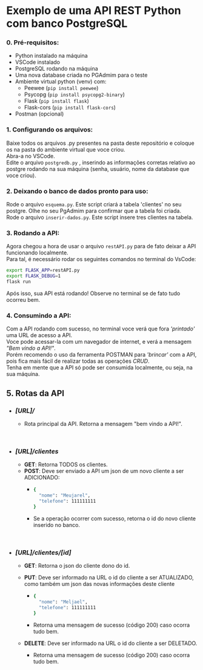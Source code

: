 # Exemplo de uma API REST Python com banco PostgreSQL

### 0. Pré-requisitos:
* Python instalado na máquina
* VSCode instalado
* PostgreSQL rodando na máquina
* Uma nova database criada no PGAdmim para o teste
* Ambiente virtual python (venv) com:
  - Peewee (`pip install peewee`)
  - Psycopg (`pip install psycopg2-binary`)
  - Flask (`pip install flask`)
  - Flask-cors (`pip install flask-cors`)
* Postman (opcional)


### 1. Configurando os arquivos:
Baixe todos os arquivos .py presentes na pasta deste repositório e coloque os na pasta do ambiente virtual que voce criou.<br>
Abra-a no VSCode.<br>
Edite o arquivo `postgredb.py` , inserindo as informações corretas relativo ao postgre rodando na sua máquina (senha, usuário, nome da database que voce criou).<br>

### 2. Deixando o banco de dados pronto para uso:
Rode o arquivo `esquema.py`. Este script criará a tabela 'clientes' no seu postgre. Olhe no seu PgAdmim para confirmar que a tabela foi criada.<br>
Rode o arquivo `inserir-dados.py`. Este script insere tres clientes na tabela.<br>

### 3. Rodando a API:
Agora chegou a hora de usar o arquivo `restAPI.py` para de fato deixar a API funcionando localmente.<br>
Para tal, é necessário rodar os seguintes comandos no terminal do VsCode:

```bash 
export FLASK_APP=restAPI.py
export FLASK_DEBUG=1
flask run
```
Após isso, sua API está rodando! Observe no terminal se de fato tudo ocorreu bem. 

### 4. Consumindo a API:
Com a API rodando com sucesso, no terminal voce verá que fora _'printado'_ uma URL de acesso a API. <br>
Voce pode acessar-la com um navegador de internet, e verá a mensagem _"Bem vindo a API!"_.<br>
Porém recomendo o uso da ferramenta POSTMAN para _'brincar'_ com a API, pois fica mais fácil de realizar todas as operações _CRUD_.<br>
Tenha em mente que a API só pode ser consumida localmente, ou seja, na sua máquina.

## 5. Rotas da API
* ### _[URL]/_
  - Rota principal da API. Retorna a mensagem "bem vindo a API!".

<br>

* ### _[URL]/clientes_
  - **GET**: Retorna TODOS os clientes.
  - **POST**: Deve ser enviado a API um json de um novo cliente a ser ADICIONADO:
    - ```bash 
      {
        "nome": "Meujarel", 
        "telefone": 111111111
      }
      ```
    - Se a operação ocorrer com sucesso, retorna o id do novo cliente inserido no banco.
    
<br>

* ### _[URL]/clientes/[id]_
  - **GET**: Retorna o json do cliente dono do id.
  - **PUT**: Deve ser informado na URL o id do cliente a ser ATUALIZADO, como também um json das novas informações deste cliente
    - ```bash 
      {
        "nome": "Meljael", 
        "telefone": 111111111
      }
      ```
    - Retorna uma mensagem de sucesso (código 200) caso ocorra tudo bem.
  
   - **DELETE**:  Deve ser informado na URL o id do cliente a ser DELETADO.
     - Retorna uma mensagem de sucesso (código 200) caso ocorra tudo bem.


